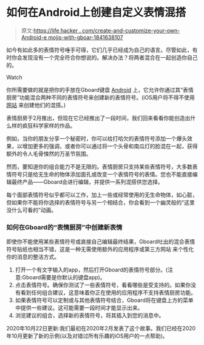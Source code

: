 # 如何在Android上创建自定义表情混搭

> 原文:[https://life hacker . com/create-and-customize-your-own-Android-e mojis-with-gboar-1841638107](https://lifehacker.com/create-and-customize-your-own-android-emojis-with-gboar-1841638107)

如今有如此多的表情符号唾手可得，它们几乎已经成为自己的语言。尽管如此，有时你会发现没有一个完全符合你想说的。解决办法？将两者混合在一起创造你自己的。

Watch

你所需要做的就是把你的手放在Gboard键盘 [Android](https://play.google.com/store/apps/details?id=com.google.android.inputmethod.latin&hl=en_US&gl=US) 上，它允许你通过其“表情厨房”功能混合两种不同的表情符号来创建新的表情符号。(iOS用户将不得不使用 [网站](https://emoji.kitchen) 来创建他们的混搭。)

表情厨房于2月推出，但现在它已经推出了一段时间，我们回来看看你能创造出什么样的疯狂科学家样的作品。

例如，当你的朋友分享一个秘密时，你可以给打哈欠的表情符号添加一个爆头效果，以增加更多的强调，或者你可以通过将一个头骨和南瓜灯的脸混在一起，获得额外的令人毛骨悚然的万圣节氛围。

然而，要知道你的组合能力不是无限的。表情厨房只支持某些表情符号，大多数表情符号只是给无生命的物体添加面孔或改变一个表情符号的表情。您也不能直接编辑最终产品——Gboard会进行编辑，并提供一系列混搭供您选择。

每个面部表情符号似乎都可以工作，加上一些或经常使用的无生命物体，如心脏，但如果你不能将你选择的表情符号与另一个相结合，你会看到一个幽灵般的“这里没什么可看的”动画。

### **如何在Gboard的“表情厨房”中创建新表情**

即使你不能使用某些表情符号或直接自己编辑最终结果，Gboard吐出的混合表情符号贴纸也相当不错，这是一种无需使用额外的应用程序或第三方网站 来个性化你的消息的整洁方式。

1.  打开一个有文字输入的app，然后打开Gboard的表情符号部分。(注意:Gboard需要是你默认的键盘app)。
2.  点击表情符号。确保你测试了一些表情符号，看看哪些是受支持的。如果你没有看到任何组合建议，这意味着你正在使用的应用程序不支持表情厨房功能。
3.  如果表情符号可以定制或与其他表情符号结合，Gboard将在键盘上方的菜单中提供一些建议。这可能需要一段时间才能显示出来。
4.  浏览建议的组合，选择新的表情符号，将其插入到您的消息中。

2020年10月22日更新:我们最初在2020年2月发表了这个故事。我们已经在2020年10月更新了新的示例(以及对错过所有乐趣的iOS用户的一点帮助)。